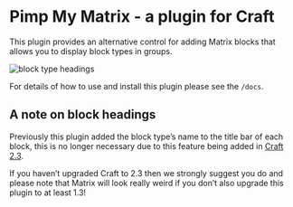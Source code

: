 # Pimp My Matrix - a plugin for Craft

This plugin provides an alternative control for adding Matrix blocks that allows you to display block types in groups.

![block type headings](http://s3-eu-west-1.amazonaws.com/supercoolplugins/Pimp-My-Matrix/groups-ui.jpg)

For details of how to use and install this plugin please see the `/docs`.

## A note on block headings

Previously this plugin added the block type’s name to the title bar of each block, this is no longer necessary due to this feature being added in [Craft 2.3](http://buildwithcraft.com/updates#build2615).

If you haven’t upgraded Craft to 2.3 then we strongly suggest you do and please note that Matrix will look really weird if you don’t also upgrade this plugin to at least 1.3!
